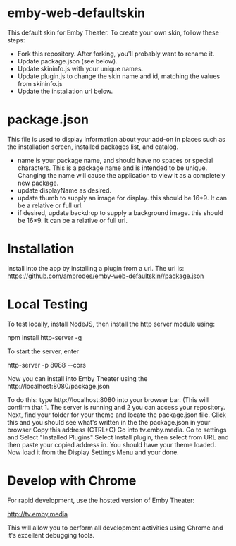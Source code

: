 # emby-web-defaultskin

This default skin for Emby Theater. To create your own skin, follow these steps:

* Fork this repository. After forking, you'll probably want to rename it.
* Update package.json (see below). 
* Update skininfo.js with your unique names.
* Update plugin.js to change the skin name and id, matching the values from skininfo.js
* Update the installation url below.

# package.json

This file is used to display information about your add-on in places such as the installation screen, installed packages list, and catalog.

* name is your package name, and should have no spaces or special characters. This is a package name and is intended to be unique. Changing the name will cause the application to view it as a completely new package.
* update displayName as desired.
* update thumb to supply an image for display. this should be 16*9. It can be a relative or full url.
* if desired, update backdrop to supply a background image. this should be 16*9. It can be a relative or full url.

# Installation

Install into the app by installing a plugin from a url. The url is: https://github.com/amprodes/emby-web-defaultskin//package.json

# Local Testing

To test locally, install NodeJS, then install the http server module using:

npm install http-server -g

To start the server, enter

http-server -p 8088 --cors

Now you can install into Emby Theater using the http://localhost:8080/package.json

To do this: type http://localhost:8080 into your browser bar. (This will confirm that 1. The server is running and 2 you can access your repository.
Next, find your folder for your theme and locate the package.json file.
Click this and you should see what's written in the the package.json in your browser
Copy this address (CTRL+C)
Go into tv.emby.media. Go to settings and Select "Installed Plugins"
Select Install plugin, then select from URL and then paste your copied address in.
You should have your theme loaded.
Now load it from the Display Settings Menu and your done.


# Develop with Chrome

For rapid development, use the hosted version of Emby Theater:

http://tv.emby.media

This will allow you to perform all development activities using Chrome and it's excellent debugging tools.
